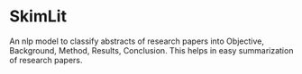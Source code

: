 # SkimLit
An nlp model to classify abstracts of research papers into Objective, Background, Method, Results, Conclusion. This helps in easy summarization of research papers.
